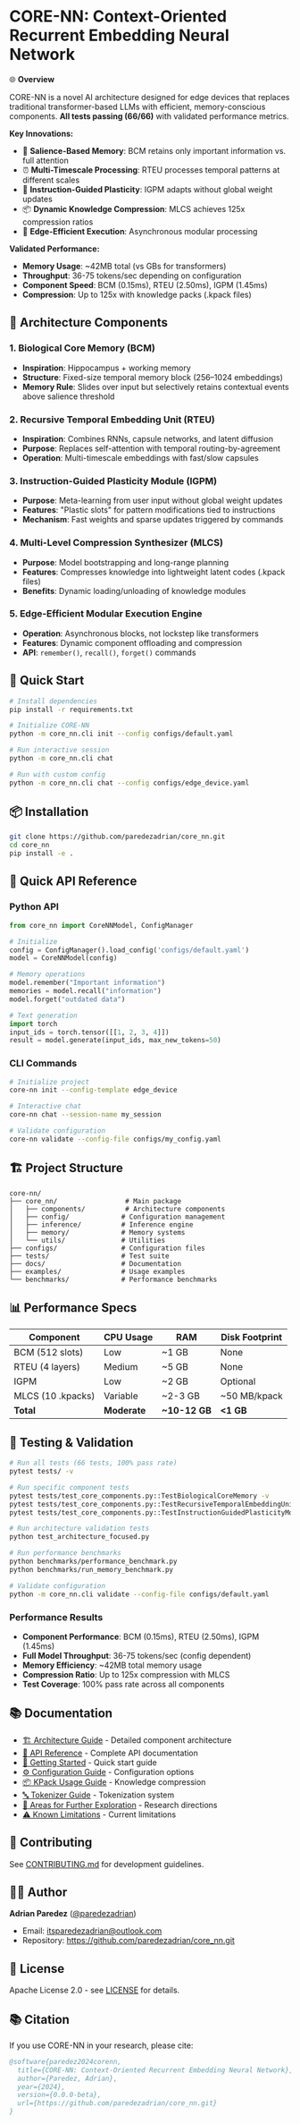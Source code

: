 # CORE-NN: Context-Oriented Recurrent Embedding Neural Network

🌐 **Overview**

CORE-NN is a novel AI architecture designed for edge devices that replaces traditional transformer-based LLMs with efficient, memory-conscious components. **All tests passing (66/66)** with validated performance metrics.

**Key Innovations:**
- 🧠 **Salience-Based Memory**: BCM retains only important information vs. full attention
- ⏰ **Multi-Timescale Processing**: RTEU processes temporal patterns at different scales
- 🧩 **Instruction-Guided Plasticity**: IGPM adapts without global weight updates
- 📦 **Dynamic Knowledge Compression**: MLCS achieves 125x compression ratios
- 🚀 **Edge-Efficient Execution**: Asynchronous modular processing

**Validated Performance:**
- **Memory Usage**: ~42MB total (vs GBs for transformers)
- **Throughput**: 36-75 tokens/sec depending on configuration
- **Component Speed**: BCM (0.15ms), RTEU (2.50ms), IGPM (1.45ms)
- **Compression**: Up to 125x with knowledge packs (.kpack files)

## 🧠 Architecture Components

### 1. Biological Core Memory (BCM)
- **Inspiration**: Hippocampus + working memory
- **Structure**: Fixed-size temporal memory block (256–1024 embeddings)
- **Memory Rule**: Slides over input but selectively retains contextual events above salience threshold

### 2. Recursive Temporal Embedding Unit (RTEU)
- **Inspiration**: Combines RNNs, capsule networks, and latent diffusion
- **Purpose**: Replaces self-attention with temporal routing-by-agreement
- **Operation**: Multi-timescale embeddings with fast/slow capsules

### 3. Instruction-Guided Plasticity Module (IGPM)
- **Purpose**: Meta-learning from user input without global weight updates
- **Features**: "Plastic slots" for pattern modifications tied to instructions
- **Mechanism**: Fast weights and sparse updates triggered by commands

### 4. Multi-Level Compression Synthesizer (MLCS)
- **Purpose**: Model bootstrapping and long-range planning
- **Features**: Compresses knowledge into lightweight latent codes (.kpack files)
- **Benefits**: Dynamic loading/unloading of knowledge modules

### 5. Edge-Efficient Modular Execution Engine
- **Operation**: Asynchronous blocks, not lockstep like transformers
- **Features**: Dynamic component offloading and compression
- **API**: `remember()`, `recall()`, `forget()` commands

## 🚀 Quick Start

```bash
# Install dependencies
pip install -r requirements.txt

# Initialize CORE-NN
python -m core_nn.cli init --config configs/default.yaml

# Run interactive session
python -m core_nn.cli chat

# Run with custom config
python -m core_nn.cli chat --config configs/edge_device.yaml
```

## 📦 Installation

```bash
git clone https://github.com/paredezadrian/core_nn.git
cd core_nn
pip install -e .
```

## 🔧 Quick API Reference

### Python API

```python
from core_nn import CoreNNModel, ConfigManager

# Initialize
config = ConfigManager().load_config('configs/default.yaml')
model = CoreNNModel(config)

# Memory operations
model.remember("Important information")
memories = model.recall("information")
model.forget("outdated data")

# Text generation
import torch
input_ids = torch.tensor([[1, 2, 3, 4]])
result = model.generate(input_ids, max_new_tokens=50)
```

### CLI Commands

```bash
# Initialize project
core-nn init --config-template edge_device

# Interactive chat
core-nn chat --session-name my_session

# Validate configuration
core-nn validate --config-file configs/my_config.yaml
```

## 🏗️ Project Structure

```
core-nn/
├── core_nn/                 # Main package
│   ├── components/          # Architecture components
│   ├── config/             # Configuration management
│   ├── inference/          # Inference engine
│   ├── memory/             # Memory systems
│   └── utils/              # Utilities
├── configs/                # Configuration files
├── tests/                  # Test suite
├── docs/                   # Documentation
├── examples/               # Usage examples
└── benchmarks/             # Performance benchmarks
```

## 📊 Performance Specs

| Component | CPU Usage | RAM | Disk Footprint |
|-----------|-----------|-----|----------------|
| BCM (512 slots) | Low | ~1 GB | None |
| RTEU (4 layers) | Medium | ~5 GB | None |
| IGPM | Low | ~2 GB | Optional |
| MLCS (10 .kpacks) | Variable | ~2-3 GB | ~50 MB/kpack |
| **Total** | **Moderate** | **~10-12 GB** | **<1 GB** |

## 🧪 Testing & Validation

```bash
# Run all tests (66 tests, 100% pass rate)
pytest tests/ -v

# Run specific component tests
pytest tests/test_core_components.py::TestBiologicalCoreMemory -v
pytest tests/test_core_components.py::TestRecursiveTemporalEmbeddingUnit -v
pytest tests/test_core_components.py::TestInstructionGuidedPlasticityModule -v

# Run architecture validation tests
python test_architecture_focused.py

# Run performance benchmarks
python benchmarks/performance_benchmark.py
python benchmarks/run_memory_benchmark.py

# Validate configuration
python -m core_nn.cli validate --config-file configs/default.yaml
```

### Performance Results

- **Component Performance**: BCM (0.15ms), RTEU (2.50ms), IGPM (1.45ms)
- **Full Model Throughput**: 36-75 tokens/sec (config dependent)
- **Memory Efficiency**: ~42MB total memory usage
- **Compression Ratio**: Up to 125x compression with MLCS
- **Test Coverage**: 100% pass rate across all components

## 📚 Documentation

- [🏗️ Architecture Guide](docs/architecture.md) - Detailed component architecture
- [📖 API Reference](docs/api.md) - Complete API documentation
- [🚀 Getting Started](docs/getting_started.md) - Quick start guide
- [⚙️ Configuration Guide](docs/configuration.md) - Configuration options
- [📦 KPack Usage Guide](docs/kpack_usage_guide.md) - Knowledge compression
- [🔤 Tokenizer Guide](docs/tokenizer_guide.md) - Tokenization system
- [🔬 Areas for Further Exploration](docs/future_research.md) - Research directions
- [⚠️ Known Limitations](docs/known_limitations.md) - Current limitations

## 🤝 Contributing

See [CONTRIBUTING.md](CONTRIBUTING.md) for development guidelines.

## 👨‍💻 Author

**Adrian Paredez** ([@paredezadrian](https://github.com/paredezadrian))
- Email: itsparedezadrian@outlook.com
- Repository: https://github.com/paredezadrian/core_nn.git

## 📄 License

Apache License 2.0 - see [LICENSE](LICENSE) for details.

## 📚 Citation

If you use CORE-NN in your research, please cite:

```bibtex
@software{paredez2024corenn,
  title={CORE-NN: Context-Oriented Recurrent Embedding Neural Network},
  author={Paredez, Adrian},
  year={2024},
  version={0.0.0-beta},
  url={https://github.com/paredezadrian/core_nn.git}
}
```
